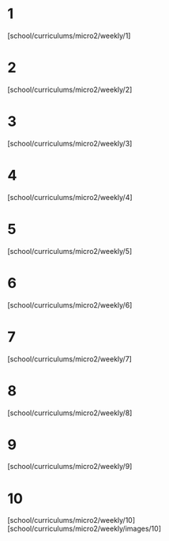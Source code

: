 # 1
[school/curriculums/micro2/weekly/1]

# 2
[school/curriculums/micro2/weekly/2]

# 3
[school/curriculums/micro2/weekly/3]

# 4
[school/curriculums/micro2/weekly/4]

# 5
[school/curriculums/micro2/weekly/5]

# 6
[school/curriculums/micro2/weekly/6]

# 7
[school/curriculums/micro2/weekly/7]

# 8
[school/curriculums/micro2/weekly/8]

# 9
[school/curriculums/micro2/weekly/9]

# 10
[school/curriculums/micro2/weekly/10]
[school/curriculums/micro2/weekly/images/10]